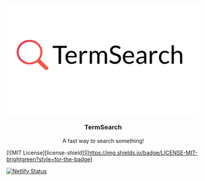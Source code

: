 <div id="top"></div>




<!-- PROJECT LOGO -->
<br />
<div align="center">
  <a href="https://github.com/TalkativeDiv/TermSearch">
    <img src="https://github.com/TalkativeDiv/TermSearch/blob/master/img/banner.png" alt="Logo">
  </a>

  <h3 align="center">TermSearch</h3>

  <p align="center">
    A fast way to search something!
  </p>
</div>

[![MIT License][license-shield]][https://img.shields.io/badge/LICENSE-MIT-brightgreen?style=for-the-badge]

[![Netlify Status](https://api.netlify.com/api/v1/badges/fc350cb5-b858-4837-aeb6-5575abf2fc34/deploy-status)](https://app.netlify.com/sites/termsearch/deploys)
